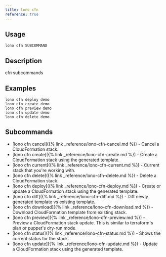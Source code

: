 ```yaml
---
title: lono cfn
reference: true
---
```


## Usage

    lono cfn SUBCOMMAND

## Description

cfn subcommands

## Examples

    lono cfn deploy demo
    lono cfn create demo
    lono cfn preview demo
    lono cfn update demo
    lono cfn delete demo

## Subcommands

* [lono cfn cancel]({% link _reference/lono-cfn-cancel.md %}) - Cancel a CloudFormation stack.
* [lono cfn create]({% link _reference/lono-cfn-create.md %}) - Create a CloudFormation stack using the generated template.
* [lono cfn current]({% link _reference/lono-cfn-current.md %}) - Current stack that you're working with.
* [lono cfn delete]({% link _reference/lono-cfn-delete.md %}) - Delete a CloudFormation stack.
* [lono cfn deploy]({% link _reference/lono-cfn-deploy.md %}) - Create or update a CloudFormation stack using the generated template.
* [lono cfn diff]({% link _reference/lono-cfn-diff.md %}) - Diff newly generated template vs existing template.
* [lono cfn download]({% link _reference/lono-cfn-download.md %}) - Download CloudFormation template from existing stack.
* [lono cfn preview]({% link _reference/lono-cfn-preview.md %}) - Preview a CloudFormation stack update. This is similar to terraform's plan or puppet's dry-run mode.
* [lono cfn status]({% link _reference/lono-cfn-status.md %}) - Shows the current status for the stack.
* [lono cfn update]({% link _reference/lono-cfn-update.md %}) - Update a CloudFormation stack using the generated template.


